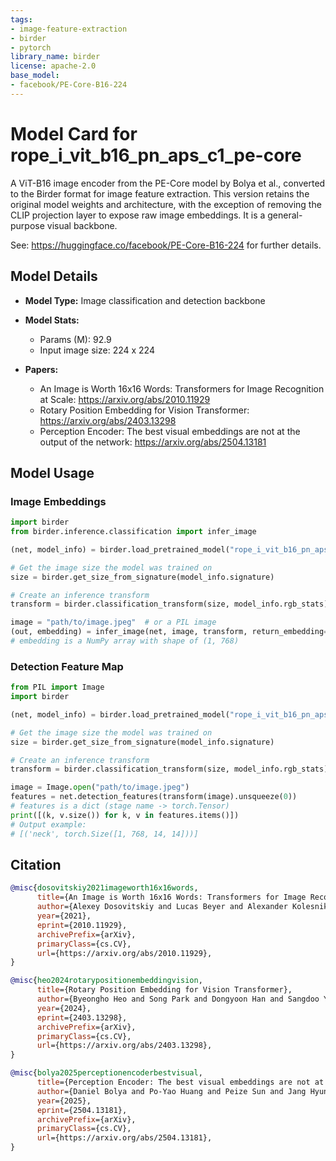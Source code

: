 ```yaml
---
tags:
- image-feature-extraction
- birder
- pytorch
library_name: birder
license: apache-2.0
base_model:
- facebook/PE-Core-B16-224
---
```


# Model Card for rope_i_vit_b16_pn_aps_c1_pe-core

A ViT-B16 image encoder from the PE-Core model by Bolya et al., converted to the Birder format for image feature extraction.
This version retains the original model weights and architecture, with the exception of removing the CLIP projection layer to expose raw image embeddings.
It is a general-purpose visual backbone.

See: <https://huggingface.co/facebook/PE-Core-B16-224> for further details.

## Model Details

- **Model Type:** Image classification and detection backbone
- **Model Stats:**
    - Params (M): 92.9
    - Input image size: 224 x 224

- **Papers:**
    - An Image is Worth 16x16 Words: Transformers for Image Recognition at Scale: <https://arxiv.org/abs/2010.11929>
    - Rotary Position Embedding for Vision Transformer: <https://arxiv.org/abs/2403.13298>
    - Perception Encoder: The best visual embeddings are not at the output of the network: <https://arxiv.org/abs/2504.13181>

## Model Usage

### Image Embeddings

```python
import birder
from birder.inference.classification import infer_image

(net, model_info) = birder.load_pretrained_model("rope_i_vit_b16_pn_aps_c1_pe-core", inference=True)

# Get the image size the model was trained on
size = birder.get_size_from_signature(model_info.signature)

# Create an inference transform
transform = birder.classification_transform(size, model_info.rgb_stats)

image = "path/to/image.jpeg"  # or a PIL image
(out, embedding) = infer_image(net, image, transform, return_embedding=True)
# embedding is a NumPy array with shape of (1, 768)
```

### Detection Feature Map

```python
from PIL import Image
import birder

(net, model_info) = birder.load_pretrained_model("rope_i_vit_b16_pn_aps_c1_pe-core", inference=True)

# Get the image size the model was trained on
size = birder.get_size_from_signature(model_info.signature)

# Create an inference transform
transform = birder.classification_transform(size, model_info.rgb_stats)

image = Image.open("path/to/image.jpeg")
features = net.detection_features(transform(image).unsqueeze(0))
# features is a dict (stage name -> torch.Tensor)
print([(k, v.size()) for k, v in features.items()])
# Output example:
# [('neck', torch.Size([1, 768, 14, 14]))]
```

## Citation

```bibtex
@misc{dosovitskiy2021imageworth16x16words,
      title={An Image is Worth 16x16 Words: Transformers for Image Recognition at Scale},
      author={Alexey Dosovitskiy and Lucas Beyer and Alexander Kolesnikov and Dirk Weissenborn and Xiaohua Zhai and Thomas Unterthiner and Mostafa Dehghani and Matthias Minderer and Georg Heigold and Sylvain Gelly and Jakob Uszkoreit and Neil Houlsby},
      year={2021},
      eprint={2010.11929},
      archivePrefix={arXiv},
      primaryClass={cs.CV},
      url={https://arxiv.org/abs/2010.11929},
}

@misc{heo2024rotarypositionembeddingvision,
      title={Rotary Position Embedding for Vision Transformer},
      author={Byeongho Heo and Song Park and Dongyoon Han and Sangdoo Yun},
      year={2024},
      eprint={2403.13298},
      archivePrefix={arXiv},
      primaryClass={cs.CV},
      url={https://arxiv.org/abs/2403.13298},
}

@misc{bolya2025perceptionencoderbestvisual,
      title={Perception Encoder: The best visual embeddings are not at the output of the network},
      author={Daniel Bolya and Po-Yao Huang and Peize Sun and Jang Hyun Cho and Andrea Madotto and Chen Wei and Tengyu Ma and Jiale Zhi and Jathushan Rajasegaran and Hanoona Rasheed and Junke Wang and Marco Monteiro and Hu Xu and Shiyu Dong and Nikhila Ravi and Daniel Li and Piotr Dollár and Christoph Feichtenhofer},
      year={2025},
      eprint={2504.13181},
      archivePrefix={arXiv},
      primaryClass={cs.CV},
      url={https://arxiv.org/abs/2504.13181},
}
```
